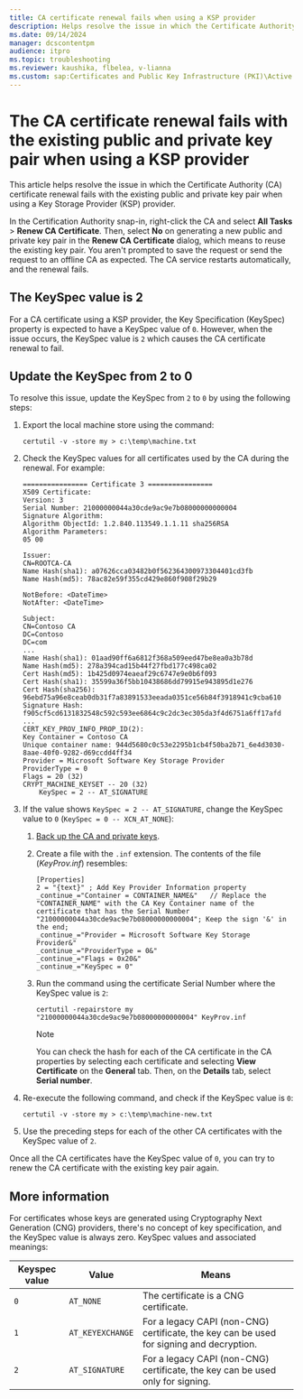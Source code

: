 ```yaml
---
title: CA certificate renewal fails when using a KSP provider
description: Helps resolve the issue in which the Certificate Authority (CA) certificate renewal fails with the existing public and private key pair when using a Key Storage Provider (KSP) provider.
ms.date: 09/14/2024
manager: dcscontentpm
audience: itpro
ms.topic: troubleshooting
ms.reviewer: kaushika, flbelea, v-lianna
ms.custom: sap:Certificates and Public Key Infrastructure (PKI)\Active Directory Certificate Services (ADCS), csstroubleshoot
---
```

# The CA certificate renewal fails with the existing public and private key pair when using a KSP provider

This article helps resolve the issue in which the Certificate Authority (CA) certificate renewal fails with the existing public and private key pair when using a Key Storage Provider (KSP) provider.

In the Certification Authority snap-in, right-click the CA and select **All Tasks** > **Renew CA Certificate**. Then, select **No** on generating a new public and private key pair in the **Renew CA Certificate** dialog, which means to reuse the existing key pair. You aren't prompted to save the request or send the request to an offline CA as expected. The CA service restarts automatically, and the renewal fails.

## The KeySpec value is 2

For a CA certificate using a KSP provider, the Key Specification (KeySpec) property is expected to have a KeySpec value of `0`. However, when the issue occurs, the KeySpec value is `2` which causes the CA certificate renewal to fail.

## Update the KeySpec from 2 to 0

To resolve this issue, update the KeySpec from `2` to `0` by using the following steps:

1. Export the local machine store using the command:

    ```console
    certutil -v -store my > c:\temp\machine.txt
    ```

2. Check the KeySpec values for all certificates used by the CA during the renewal. For example:

    ```output
    ================ Certificate 3 ================
    X509 Certificate:
    Version: 3
    Serial Number: 21000000044a30cde9ac9e7b08000000000004
    Signature Algorithm:
    Algorithm ObjectId: 1.2.840.113549.1.1.11 sha256RSA
    Algorithm Parameters:
    05 00
    
    Issuer:
    CN=ROOTCA-CA
    Name Hash(sha1): a07626cca03482b0f562364300973304401cd3fb
    Name Hash(md5): 78ac82e59f355cd429e860f908f29b29
    
    NotBefore: <DateTime>
    NotAfter: <DateTime>
    
    Subject:
    CN=Contoso CA
    DC=Contoso
    DC=com
    ...
    Name Hash(sha1): 01aad90ff6a6812f368a509eed47be8ea0a3b78d
    Name Hash(md5): 278a394cad15b44f27fbd177c498ca02
    Cert Hash(md5): 1b425d0974eaeaf29c6747e9e0b6f093
    Cert Hash(sha1): 35599a36f5bb10438686dd79915e943895d1e276
    Cert Hash(sha256): 96ebd75a96e8ceab0db31f7a83891533eeada0351ce56b84f3918941c9cba610
    Signature Hash: f905cf5cd6131832548c592c593ee6864c9c2dc3ec305da3f4d6751a6ff17afd
    ...
    CERT_KEY_PROV_INFO_PROP_ID(2):
    Key Container = Contoso CA
    Unique container name: 944d5680c0c53e2295b1cb4f50ba2b71_6e4d3030-8aae-40f0-9282-d69ccdd4ff34
    Provider = Microsoft Software Key Storage Provider
    ProviderType = 0
    Flags = 20 (32)
    CRYPT_MACHINE_KEYSET -- 20 (32)
        KeySpec = 2 -- AT_SIGNATURE
    ```

3. If the value shows `KeySpec = 2 -- AT_SIGNATURE`, change the KeySpec value to `0` (`KeySpec = 0 -- XCN_AT_NONE`):

    1. [Back up the CA and private keys](/previous-versions/windows/it-pro/windows-server-2012-R2-and-2012/dn486805%28v=ws.11%29#backing-up-a-ca-database-and-private-key).
    2. Create a file with the `.inf` extension. The contents of the file (*KeyProv.inf*) resembles:

        ```output
        [Properties]
        2 = "{text}" ; Add Key Provider Information property
        _continue_="Container = CONTAINER_NAME&"   // Replace the "CONTAINER_NAME" with the CA Key Container name of the certificate that has the Serial Number "21000000044a30cde9ac9e7b08000000000004"; Keep the sign '&' in the end;
        _continue_="Provider = Microsoft Software Key Storage Provider&"
        _continue_="ProviderType = 0&"
        _continue_="Flags = 0x20&"
        _continue_="KeySpec = 0"
        ```

    3. Run the command using the certificate Serial Number where the KeySpec value is `2`:

        ```console
        certutil -repairstore my "21000000044a30cde9ac9e7b08000000000004" KeyProv.inf
        ```

        > [!NOTE]
        > You can check the hash for each of the CA certificate in the CA properties by selecting each certificate and selecting **View Certificate** on the **General** tab. Then, on the **Details** tab, select **Serial number**.

4. Re-execute the following command, and check if the KeySpec value is `0`:

    ```console
    certutil -v -store my > c:\temp\machine-new.txt
    ```

5. Use the preceding steps for each of the other CA certificates with the KeySpec value of `2`.

Once all the CA certificates have the KeySpec value of `0`, you can try to renew the CA certificate with the existing key pair again.

## More information

For certificates whose keys are generated using Cryptography Next Generation (CNG) providers, there's no concept of key specification, and the KeySpec value is always zero.
KeySpec values and associated meanings:

|Keyspec value  |Value  |Means  |
|---------|---------|---------|
|`0`     |`AT_NONE`         |The certificate is a CNG certificate.         |
|`1`     |`AT_KEYEXCHANGE`         |For a legacy CAPI (non-CNG) certificate, the key can be used for signing and decryption.         |
|`2`     |`AT_SIGNATURE`         |For a legacy CAPI (non-CNG) certificate, the key can be used only for signing.         |
